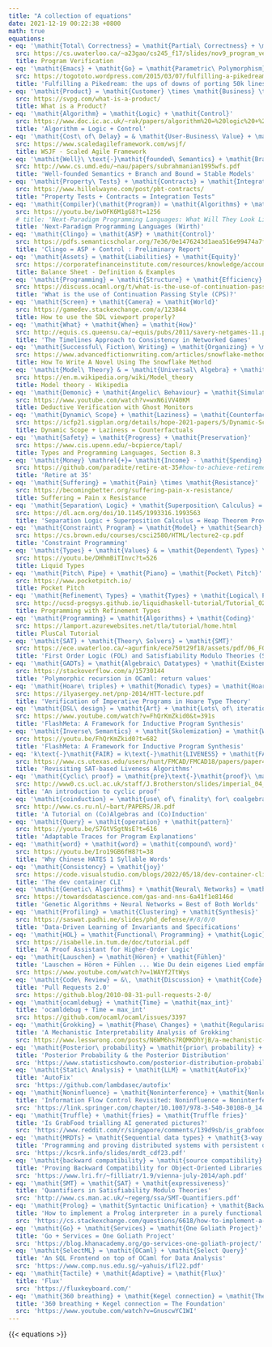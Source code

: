```yaml
---
title: "A collection of equations"
date: 2021-12-19 00:22:38 +0800
math: true
equations:
- eq: '\mathit{Total\ Correctness} = \mathit{Partial\ Correctness} + \mathit{Termination}'
  src: https://cs.uwaterloo.ca/~a23gao/cs245_f17/slides/nov9_program_verification_intro.pdf
  title: Program Verification
- eq: '\mathit{Emacs} + \mathit{Go} = \mathit{Parametric\ Polymorphism}'
  src: https://togototo.wordpress.com/2015/03/07/fulfilling-a-pikedream-the-ups-of-downs-of-porting-50k-lines-of-c-to-go/
  title: 'Fulfilling a Pikedream: the ups of downs of porting 50k lines of C++ to Go.'
- eq: '\mathit{Product} = \mathit{Customer} \times \mathit{Business} \times \mathit{Technology}'
  src: https://svpg.com/what-is-a-product/
  title: What is a Product?
- eq: '\mathit{Algorithm} = \mathit{Logic} + \mathit{Control}'
  src: https://www.doc.ic.ac.uk/~rak/papers/algorithm%20=%20logic%20+%20control.pdf
  title: 'Algorithm = Logic + Control'
- eq: '\mathit{Cost\ of\ Delay} = & \mathit{User-Business\ Value} + \mathit{Time\ Criticality}\ +\\ & \mathit{Risk\ Reduction\ and}/\mathit{or\ Opportunity\ Enablement}'
  src: https://www.scaledagileframework.com/wsjf/
  title: WSJF - Scaled Agile Framework
- eq: '\mathit{Well}\ \text{-}\mathit{founded\ Semantics} + \mathit{Branch\ and\ Bound} = \mathit{Stable\ Models}'
  src: http://www.cs.umd.edu/~nau/papers/subrahmanian1995wfs.pdf
  title: 'Well-founded Semantics + Branch and Bound = Stable Models'
- eq: '\mathit{Property\ Tests} + \mathit{Contracts} = \mathit{Integration\ Tests}'
  src: https://www.hillelwayne.com/post/pbt-contracts/
  title: "Property Tests + Contracts = Integration Tests"
- eq: '\mathit{Compiler}(\mathit{Program}) = \mathit{Algorithms} + \mathit{Data\ Structures}'
  src: https://youtu.be/iwOFK6M1gG8?t=1256
  # title: 'Next-Paradigm Programming Languages: What Will They Look Like and What Changes Will They Bring? (Wirth)'
  title: 'Next-Paradigm Programming Languages (Wirth)'
- eq: '\mathit{Clingo} = \mathit{ASP} + \mathit{Control}'
  src: https://pdfs.semanticscholar.org/7e36/0e1476243d1aea516e99474a7fa533f3307f.pdf
  title: 'Clingo = ASP + Control : Preliminary Report'
- eq: '\mathit{Assets} = \mathit{Liabilities} + \mathit{Equity}'
  src: https://corporatefinanceinstitute.com/resources/knowledge/accounting/balance-sheet/
  title: Balance Sheet - Definition & Examples
- eq: '\mathit{Programming} = \mathit{Structure} + \mathit{Efficiency}'
  src: https://discuss.ocaml.org/t/what-is-the-use-of-continuation-passing-style-cps/4491/17
  title: 'What is the use of Continuation Passing Style (CPS)?'
- eq: '\mathit{Screen} + \mathit{Camera} = \mathit{World}'
  src: https://gamedev.stackexchange.com/a/123844
  title: How to use the SDL viewport properly?
- eq: '\mathit{What} + \mathit{When} = \mathit{How}'
  src: http://equis.cs.queensu.ca/~equis/pubs/2011/savery-netgames-11.pdf
  title: 'The Timelines Approach to Consistency in Networked Games'
- eq: '\mathit{Successful\ Fiction\ Writing} = \mathit{Organizing} + \mathit{Creating} + \mathit{Marketing}'
  src: https://www.advancedfictionwriting.com/articles/snowflake-method/
  title: How To Write A Novel Using The Snowflake Method
- eq: '\mathit{Model\ Theory} & = \mathit{Universal\ Algebra} + \mathit{Logic} \\ & = \mathit{Algebraic\ Geometry} - \mathit{Fields}'
  src: https://en.m.wikipedia.org/wiki/Model_theory
  title: Model theory - Wikipedia
- eq: '\mathit{Demonic} + \mathit{Angelic\ Behaviour} = \mathit{Simulation\ Properties}'
  src: https://www.youtube.com/watch?v=wxN6iVV40KM
  title: Deductive Verification with Ghost Monitors
- eq: '\mathit{Dynamic\ Scope} + \mathit{Laziness} = \mathit{Counterfactuals}'
  src: https://icfp21.sigplan.org/details/hope-2021-papers/5/Dynamic-Scope-Laziness-Counterfactuals
  title: Dynamic Scope + Laziness = Counterfactuals
- eq: '\mathit{Safety} = \mathit{Progress} + \mathit{Preservation}'
  src: https://www.cis.upenn.edu/~bcpierce/tapl/
  title: Types and Programming Languages, Section 8.3
- eq: '\mathit{Money} \mathrel{+}= \mathit{Income} - \mathit{Spending}'
  src: https://github.com/paradite/retire-at-35#how-to-achieve-retirement-at-35
  title: 'Retire at 35'
- eq: '\mathit{Suffering} = \mathit{Pain} \times \mathit{Resistance}'
  src: https://becomingbetter.org/suffering-pain-x-resistance/
  title: Suffering = Pain x Resistance
- eq: '\mathit{Separation\ Logic} + \mathit{Superposition\ Calculus} = \mathit{Heap\ Theorem\ Prover}'
  src: https://dl.acm.org/doi/10.1145/1993316.1993563
  title: 'Separation Logic + Superposition Calculus = Heap Theorem Prover'
- eq: '\mathit{Constraint\ Program} = \mathit{Model} + \mathit{Search}'
  src: https://cs.brown.edu/courses/csci2580/HTML/lecture2-cp.pdf
  title: 'Constraint Programming'
- eq: '\mathit{Types} + \mathit{Values} & = \mathit{Dependent\ Types} \\ & = \mathit{Types\ Refined\ with\ predicates\ over\ values}'
  src: https://youtu.be/DHhmBiTInvc?t=526
  title: Liquid Types
- eq: '\mathit{Pitch\ Pipe} + \mathit{Piano} = \mathit{Pocket\ Pitch}'
  src: https://www.pocketpitch.io/
  title: Pocket Pitch
- eq: '\mathit{Refinement\ Types} = \mathit{Types} + \mathit{Logical\ Predicates}'
  src: http://ucsd-progsys.github.io/liquidhaskell-tutorial/Tutorial_02_Logic.html
  title: Programming with Refinement Types
- eq: '\mathit{Programming} = \mathit{Algorithms} + \mathit{Coding}'
  src: https://lamport.azurewebsites.net/tla/tutorial/home.html
  title: PlusCal Tutorial
- eq: '\mathit{SAT} + \mathit{Theory\ Solvers} = \mathit{SMT}'
  src: https://ece.uwaterloo.ca/~agurfink/ece750t29f18/assets/pdf/06_FOL_SMT.pdf
  title: 'First Order Logic (FOL) and Satisfiability Modulo Theories (SMT)'
- eq: '\mathit{GADTs} = \mathit{Algebraic\ Datatypes} + \mathit{Existential\ Types} + \mathit{Equality\ Constraints}'
  src: https://stackoverflow.com/a/15730144
  title: 'Polymorphic recursion in OCaml: return values'
- eq: '\mathit{Hoare\ triples} + \mathit{Monadic\ types} = \mathit{Hoare\ Type\ Theory}'
  src: https://ilyasergey.net/pnp-2014/HTT-lecture.pdf
  title: 'Verification of Imperative Programs in Hoare Type Theory'
- eq: '\mathit{DSL\ design} = \mathit{Art} + \mathit{Lots\ of\ iterations}'
  src: https://www.youtube.com/watch?v=FhQrKmZkid0&t=391s
  title: 'FlashMeta: A Framework for Inductive Program Synthesis'
- eq: '\mathit{Inverse\ Semantics} + \mathit{Skolemization} = \mathit{Witness\ Function}'
  src: https://youtu.be/FhQrKmZkid0?t=682
  title: 'FlashMeta: A Framework for Inductive Program Synthesis'
- eq: 'k\text{-}\mathit{FAIR} = k\text{-}\mathit{LIVENESS} + \mathit{FAIR}'
  src: https://www.cs.utexas.edu/users/hunt/FMCAD/FMCAD18/papers/paper45.pdf
  title: 'Revisiting SAT-based Liveness Algorithms'
- eq: '\mathit{Cyclic\ proof} = \mathit{pre}\text{-}\mathit{proof}\ \mathcal{P} + \mathit{soundness\ condition}\ \mathcal{S}(\mathcal{P})'
  src: http://www0.cs.ucl.ac.uk/staff/J.Brotherston/slides/imperial_04_08.pdf
  title: 'An introduction to cyclic proof'
- eq: '\mathit{coinduction} = \mathit{use\ of\ finality\ for\ coalgebras}'
  src: http://www.cs.ru.nl/~bart/PAPERS/JR.pdf
  title: 'A Tutorial on (Co)Algebras and (Co)Induction'
- eq: '\mathit{Query} = \mathit{operation} + \mathit{pattern}'
  src: https://youtu.be/S7GtVSgtNsE?t=616
  title: 'Adaptable Traces for Program Explanations'
- eq: '\mathit{word} + \mathit{word} = \mathit{compound\ word}'
  src: https://youtu.be/Iro19GB6fH8?t=38
  title: 'Why Chinese HATES 1 Syllable Words'
- eq: '\mathit{Consistency} = \mathit{joy}'
  src: https://code.visualstudio.com/blogs/2022/05/18/dev-container-cli#_consistency-joy
  title: 'The dev container CLI'
- eq: '\mathit{Genetic\ Algorithms} + \mathit{Neural\ Networks} = \mathit{Best\ of\ Both\ Worlds}'
  src: https://towardsdatascience.com/gas-and-nns-6a41f1e8146d
  title: 'Genetic Algorithms + Neural Networks = Best of Both Worlds'
- eq: '\mathit{Profiling} = \mathit{Clustering} + \mathit{Synthesis}'
  src: https://saswat.padhi.me/slides/phd_defense/#/8/0/0
  title: 'Data-Driven Learning of Invariants and Specifications'
- eq: '\mathit{HOL} = \mathit{Functional\ Programming} + \mathit{Logic}'
  src: https://isabelle.in.tum.de/doc/tutorial.pdf
  title: 'A Proof Assistant for Higher-Order Logic'
- eq: '\mathit{Lauschen} = \mathit{Hören} + \mathit{Fühlen}'
  title: 'Lauschen = Hören + Fühlen ... Wie Du dein eigenes Lied empfängst'
  src: https://www.youtube.com/watch?v=1WAYf2TtWys
- eq: '\mathit{Code\ Review} = &\, \mathit{Discussion} + \mathit{Code} \\ \mathit{Pull\ Requests} = &\, \mathit{Compare\ View} + \mathit{Issue} + \mathit{Commit\ Comments}'
  title: 'Pull Requests 2.0'
  src: https://github.blog/2010-08-31-pull-requests-2-0/
- eq: '\mathit{ocamldebug} + \mathit{Time} = \mathit{max_int}'
  title: 'ocamldebug + Time = max_int'
  src: https://github.com/ocaml/ocaml/issues/3397
- eq: '\mathit{Grokking} = \mathit{Phase\ Changes} + \mathit{Regularisation} + \mathit{Limited\ Data}'
  title: 'A Mechanistic Interpretability Analysis of Grokking'
  src: https://www.lesswrong.com/posts/N6WM6hs7RQMKDhYjB/a-mechanistic-interpretability-analysis-of-grokking
- eq: '\mathit{Posterior\ probability} = \mathit{prior\ probability} + \mathit{new\ evidence}'
  title: 'Posterior Probability & the Posterior Distribution'
  src: 'https://www.statisticshowto.com/posterior-distribution-probability'
- eq: '\mathit{Static\ Analysis} + \mathit{LLM} = \mathit{AutoFix}'
  title: 'AutoFix'
  src: 'https://github.com/lambdasec/autofix'
- eq: '\mathit{Noninfluence} = \mathit{Noninterference} + \mathit{Nonleakage}'
  title: 'Information Flow Control Revisited: Noninfluence = Noninterference + Nonleakage'
  src: 'https://link.springer.com/chapter/10.1007/978-3-540-30108-0_14'
- eq: '\mathit{Truffle} + \mathit{fries} = \mathit{Truffle fries}'
  title: 'Is GrabFood trialling AI generated pictures?'
  src: 'https://www.reddit.com/r/singapore/comments/139d9sb/is_grabfood_trialling_ai_generated_pictures/'
- eq: '\mathit{MRDTs} = \mathit{Sequential data types} + \mathit{3-way merge}'
  title: 'Programming and proving distributed systems with persistent data structures'
  src: 'https://kcsrk.info/slides/mrdt_cdf23.pdf'
- eq: '\mathit{backward compatibility} = \mathit{source compatibility} + \mathit{behavioral compatibility}'
  title: 'Proving Backward Compatibility for Object-Oriented Libraries'
  src: 'https://www.lri.fr/~filliatr/1.9/vienna-july-2014/aph.pdf'
- eq: '\mathit{SMT} = \mathit{SAT} + \mathit{expressiveness}'
  title: 'Quantifiers in Satisfiability Modulo Theories'
  src: 'http://www.cs.man.ac.uk/~regerg/ssa/SMT-Quantifiers.pdf'
- eq: '\mathit{Prolog} = \mathit{Syntactic Unification} + \mathit{Backward Chaining} + \mathit{REPL'
  title: 'How to implement a Prolog interpreter in a purely functional language?'
  src: 'https://cs.stackexchange.com/questions/6618/how-to-implement-a-prolog-interpreter-in-a-purely-functional-language/6622#6622'
- eq: '\mathit{Go} + \mathit{Services} = \mathit{One Goliath Project}'
  title: 'Go + Services = One Goliath Project'
  src: 'https://blog.khanacademy.org/go-services-one-goliath-project/'
- eq: '\mathit{SelectML} = \mathit{OCaml} + \mathit{Select Query}'
  title: 'An SQL Frontend on top of OCaml for Data Analysis'
  src: 'https://www.comp.nus.edu.sg/~yahuis/ifl22.pdf'
- eq: '\mathit{Tactile} + \mathit{Adaptive} = \mathit{Flux}'
  title: 'Flux'
  src: 'https://fluxkeyboard.com/'
- eq: '\mathit{360 breathing} + \mathit{Kegel connection} = \mathit{The Foundation}'
  title: '360 breathing + Kegel connection = The Foundation'
  src: 'https://www.youtube.com/watch?v=GnuscwYC1WI'
---
```


{{< equations >}}
